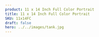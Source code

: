 ```yaml
---
product: 11 x 14 Inch Full Color Portrait
title: 11 x 14 Inch Full Color Portrait
SKU: 11x14FC
draft: false
hero: ../../images/tank.jpg
---
```

